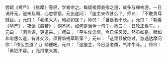 尝疏《楞严》​《维摩》等经，学者宗之。每疑祖师直指之道，故多与禅衲游。一日谒开元，迹未及阃，心忽领悟，元出遂问：​「座主来作甚么？​」师曰：​「不敢贵耳贱目。​」元曰：​「老老大大，何必如是？​」师曰：​「自是者不长。​」元曰：​「朝看《华严》​，夜读《般若》​，则不问，如何是当今一句？​」师曰：​「日轮正当午。​」元曰：​「闲言语，更道来。​」师曰：​「平生仗忠信，今日任风波。然虽如是，祗如和尚恁么道，有甚交涉，须要新戒草鞋穿？​」元曰：​「这里且放你过，忽遇达摩问你：『作么生道？』」师便喝。元曰：​「这座主，今日见老僧，气冲牛斗。​」师曰：​「再犯不容。​」元拊掌大笑。